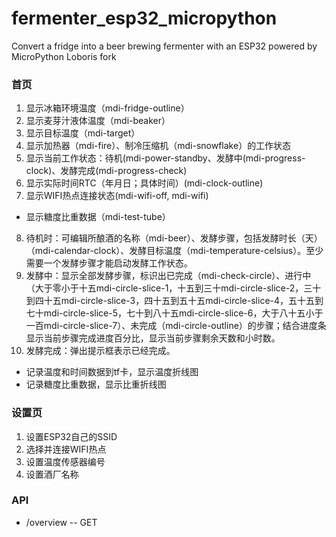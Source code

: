 # fermenter_esp32_micropython
Convert a fridge into a beer brewing fermenter with an ESP32 powered by MicroPython Loboris fork

### 首页
1. 显示冰箱环境温度（mdi-fridge-outline）
2. 显示麦芽汁液体温度（mdi-beaker）
3. 显示目标温度（mdi-target）
4. 显示加热器（mdi-fire）、制冷压缩机（mdi-snowflake）的工作状态
5. 显示当前工作状态：待机(mdi-power-standby、发酵中(mdi-progress-clock)、发酵完成(mdi-progress-check)
6. 显示实际时间RTC（年月日；具体时间）(mdi-clock-outline)
7. 显示WIFI热点连接状态(mdi-wifi-off, mdi-wifi)
- 显示糖度比重数据（mdi-test-tube）
8. 待机时：可编辑所酿酒的名称（mdi-beer）、发酵步骤，包括发酵时长（天）（mdi-calendar-clock）、发酵目标温度（mdi-temperature-celsius）。至少需要一个发酵步骤才能启动发酵工作状态。
9. 发酵中：显示全部发酵步骤，标识出已完成（mdi-check-circle）、进行中（大于零小于十五mdi-circle-slice-1，十五到三十mdi-circle-slice-2，三十到四十五mdi-circle-slice-3，四十五到五十五mdi-circle-slice-4，五十五到七十mdi-circle-slice-5，七十到八十五mdi-circle-slice-6，大于八十五小于一百mdi-circle-slice-7）、未完成（mdi-circle-outline）的步骤；结合进度条显示当前步骤完成进度百分比，显示当前步骤剩余天数和小时数。
10. 发酵完成：弹出提示框表示已经完成。
- 记录温度和时间数据到tf卡，显示温度折线图
- 记录糖度比重数据，显示比重折线图

### 设置页
1. 设置ESP32自己的SSID
2. 选择并连接WIFI热点
3. 设置温度传感器编号
4. 设置酒厂名称

### API
- /overview
-- GET
